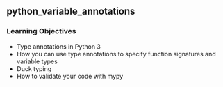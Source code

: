 ## python_variable_annotations

### Learning Objectives
* Type annotations in Python 3
* How you can use type annotations to specify function signatures and variable types
* Duck typing
* How to validate your code with mypy
